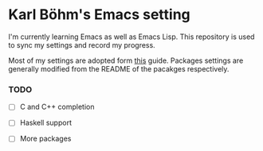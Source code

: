 # Karl Böhm's Emacs setting

I'm currently learning Emacs as well as Emacs Lisp. This repository is used to sync my settings and record my progress.

Most of my settings are adopted form [this](https://zhuanlan.zhihu.com/p/441612281) guide. Packages settings are generally modified from the README of the pacakges respectively. 

### TODO

- [ ] C and C++ completion

- [ ] Haskell support

- [ ] More packages


